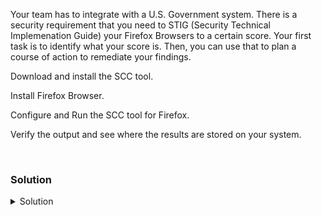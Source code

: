 Your team has to integrate with a U.S. Government system. There is a security requirement that you need to STIG (Security Technical Implemenation Guide) your Firefox Browsers to a certain score. Your first task is to identify what your score is. Then, you can use that to plan a course of action to remediate your findings.

Download and install the SCC tool.

Install Firefox Browser.

Configure and Run the SCC tool for Firefox.

Verify the output and see where the results are stored on your system.

<br>

### Solution
<details>
<summary>Solution</summary>
Create a directory to facilitate your work.

```plain
mkdir /root/scc
cd /root/scc
```{{exec}}

Download the SCC tool from the Govenment site.

```plain
wget https://dl.dod.cyber.mil/wp-content/uploads/stigs/zip/scc-5.10.2_ubuntu18_ubuntu20_amd64_bundle.zip -O scc-5.10.2_ubuntu18_ubuntu20_amd64_bundle.zip
```{{exec}}

Unzip the scc tool.

```plain
unzip scc-5.10.2_ubuntu18_ubuntu20_amd64_bundle.zip
```{{exec}}

Change to the correct unzipped directory.

```plain
cd /root/scc/scc-5.10.2_ubuntu18_amd64/
```{{exec}}

Install the package with the dpkg installer.

```plain
dpkg -i scc-5.10.2.ubuntu.18_amd64.deb
```{{exec}}

Watch installer. Where does it say that the package has been installed?

Install Firefox Browser.

```plain
apt -y install firefox
```{{exec}}

Now you are ready to set up the scan against Firefox

Change directories to where the SCC tool is intalled.

```plain
cd /opt/scc
```{{exec}}

Configure and run the SCC command line scanner tool (cscc)

```plain
/opt/scc/cscc --config
```{{exec}}

Look at the menu and Acknowledge the change log by hitting Enter key.

Select Option 1: Configure SCAP content.

Use the numbers to deselect 1, 2, and 3, so you only have "MOZ_Firefox_Linux" selected.

Hit 0 and Enter to return to the main menu.

Hit 6 to enter Configuration Options.

Hit 1 to enter Scanning Options

Turn on option 1, "Run all SCAP content regardless of applicability"

Hit 0 and Enter to return to the previous.

Hit 0 and Enter to return to the main menu.

Hit 9 to scan and exit the tool
	
    This may take up to 5 minutes
	
    Watch the scan to see what it is doing.

When the scan completes, what is the score that you have?

What is the output directory of the Reports?

You are ready to head to the next part of the lab.

</details>
